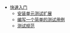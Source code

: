 * [快速入门](快速入门.md)
    * [安装单元测试扩展](安装单元测试扩展.md)
    * [编写一个简单的测试用例](编写一个简单的测试用例.md)
    * [测试规范](测试规范.md)
